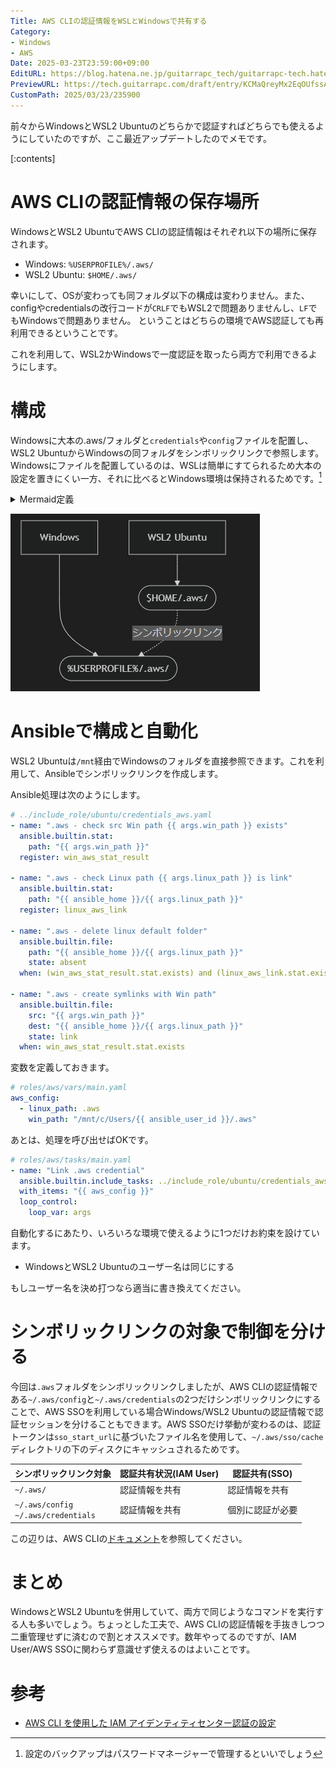 ```yaml
---
Title: AWS CLIの認証情報をWSLとWindowsで共有する
Category:
- Windows
- AWS
Date: 2025-03-23T23:59:00+09:00
EditURL: https://blog.hatena.ne.jp/guitarrapc_tech/guitarrapc-tech.hatenablog.com/atom/entry/6802418398343181449
PreviewURL: https://tech.guitarrapc.com/draft/entry/KCMaQreyMx2EqOUfssAD9BKxJS4
CustomPath: 2025/03/23/235900
---
```


前々からWindowsとWSL2 Ubuntuのどちらかで認証すればどちらでも使えるようにしていたのですが、ここ最近アップデートしたのでメモです。

[:contents]

# AWS CLIの認証情報の保存場所

WindowsとWSL2 UbuntuでAWS CLIの認証情報はそれぞれ以下の場所に保存されます。

- Windows: `%USERPROFILE%/.aws/`
- WSL2 Ubuntu: `$HOME/.aws/`

幸いにして、OSが変わっても同フォルダ以下の構成は変わりません。また、configやcredentialsの改行コードが`CRLF`でもWSL2で問題ありませんし、`LF`でもWindowsで問題ありません。
ということはどちらの環境でAWS認証しても再利用できるということです。

これを利用して、WSL2かWindowsで一度認証を取ったら両方で利用できるようにします。

# 構成

Windowsに大本の.aws/フォルダと`credentials`や`config`ファイルを配置し、WSL2 UbuntuからWindowsの同フォルダをシンボリックリンクで参照します。Windowsにファイルを配置しているのは、WSLは簡単にすてられるため大本の設定を置きにくい一方、それに比べるとWindows環境は保持されるためです。[^1]

<details><summary>Mermaid定義</summary>

```mermaid
graph TD
    A[Windows]
    B[WSL2 Ubuntu]
    C([%USERPROFILE%/.aws/])
    D([$HOME/.aws/])
    A ---> C
    B --> D -.シンボリックリンク.->C
```

</details>

![構成の概要](image.png)

# Ansibleで構成と自動化

WSL2 Ubuntuは`/mnt`経由でWindowsのフォルダを直接参照できます。これを利用して、Ansibleでシンボリックリンクを作成します。

Ansible処理は次のようにします。

```yaml
# ../include_role/ubuntu/credentials_aws.yaml
- name: ".aws - check src Win path {{ args.win_path }} exists"
  ansible.builtin.stat:
    path: "{{ args.win_path }}"
  register: win_aws_stat_result

- name: ".aws - check Linux path {{ args.linux_path }} is link"
  ansible.builtin.stat:
    path: "{{ ansible_home }}/{{ args.linux_path }}"
  register: linux_aws_link

- name: ".aws - delete linux default folder"
  ansible.builtin.file:
    path: "{{ ansible_home }}/{{ args.linux_path }}"
    state: absent
  when: (win_aws_stat_result.stat.exists) and (linux_aws_link.stat.exists) and (not linux_aws_link.stat.islnk)

- name: ".aws - create symlinks with Win path"
  ansible.builtin.file:
    src: "{{ args.win_path }}"
    dest: "{{ ansible_home }}/{{ args.linux_path }}"
    state: link
  when: win_aws_stat_result.stat.exists
```

変数を定義しておきます。

```yaml
# roles/aws/vars/main.yaml
aws_config:
  - linux_path: .aws
    win_path: "/mnt/c/Users/{{ ansible_user_id }}/.aws"
```

あとは、処理を呼び出せばOKです。

```yaml
# roles/aws/tasks/main.yaml
- name: "Link .aws credential"
  ansible.builtin.include_tasks: ../include_role/ubuntu/credentials_aws.yaml
  with_items: "{{ aws_config }}"
  loop_control:
    loop_var: args
```

自動化するにあたり、いろいろな環境で使えるように1つだけお約束を設けています。

* WindowsとWSL2 Ubuntuのユーザー名は同じにする

もしユーザー名を決め打つなら適当に書き換えてください。

# シンボリックリンクの対象で制御を分ける

今回は`.aws`フォルダをシンボリックリンクしましたが、AWS CLIの認証情報である`~/.aws/config`と`~/.aws/credentials`の2つだけシンボリックリンクにすることで、AWS SSOを利用している場合Windows/WSL2 Ubuntuの認証情報で認証セッションを分けることもできます。AWS SSOだけ挙動が変わるのは、認証トークンは`sso_start_url`に基づいたファイル名を使用して、`~/.aws/sso/cache`ディレクトリの下のディスクにキャッシュされるためです。

| シンボリックリンク対象 | 認証共有状況(IAM User) | 認証共有(SSO)
| --- | --- | --- |
| `~/.aws/` | 認証情報を共有 | 認証情報を共有 |
| `~/.aws/config`<br/>`~/.aws/credentials` | 認証情報を共有 | 個別に認証が必要 |

この辺りは、AWS CLIの[ドキュメント](https://docs.aws.amazon.com/ja_jp/cli/latest/userguide/cli-configure-sso.html)を参照してください。

# まとめ

WindowsとWSL2 Ubuntuを併用していて、両方で同じようなコマンドを実行する人も多いでしょう。ちょっとした工夫で、AWS CLIの認証情報を手抜きしつつ二重管理せずに済むので割とオススメです。数年やってるのですが、IAM User/AWS SSOに関わらず意識せず使えるのはよいことです。

# 参考

- [AWS CLI を使用した IAM アイデンティティセンター認証の設定](https://docs.aws.amazon.com/ja_jp/cli/latest/userguide/cli-configure-sso.html)


[^1]: 設定のバックアップはパスワードマネージャーで管理するといいでしょう
